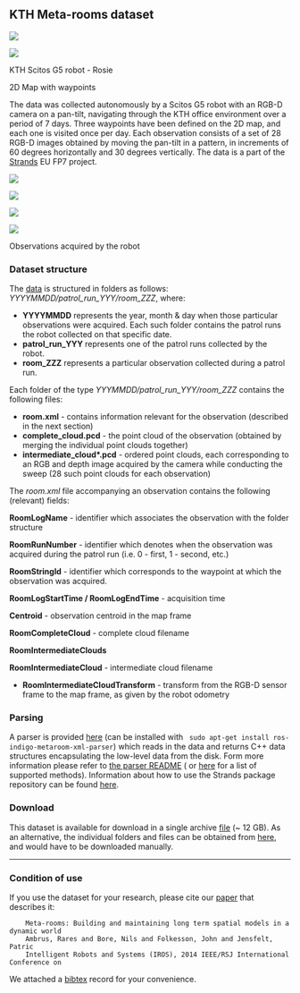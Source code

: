 KTH Meta-rooms dataset
----------------------

![](images/meta_rooms/Robot_s.png)

![](images/meta_rooms/Map.png)

KTH Scitos G5 robot - Rosie

2D Map with waypoints

The data was collected autonomously by a Scitos G5 robot with an RGB-D camera on a pan-tilt, navigating through the KTH office environment over a period of 7 days. Three waypoints have been defined on the 2D map, and each one is visited once per day. Each observation consists of a set of 28 RGB-D images obtained by moving the pan-tilt in a pattern, in increments of 60 degrees horizontally and 30 degrees vertically. The data is a part of the [Strands](http://strands.acin.tuwien.ac.at/index.html) EU FP7 project.

![](images/meta_rooms/instance1_s.png)

![](images/meta_rooms/instance2_s.png)

![](images/meta_rooms/instance3_s.png)

![](images/meta_rooms/instance4_s.png)

Observations acquired by the robot

### Dataset structure

The [data](https://strands.pdc.kth.se/public/metric_sweeps_201312) is structured in folders as follows: *YYYYMMDD/patrol\_run\_YYY/room\_ZZZ*, where:

-   **YYYYMMDD** represents the year, month & day when those particular observations were acquired. Each such folder contains the patrol runs the robot collected on that specific date.
-   **patrol\_run\_YYY** represents one of the patrol runs collected by the robot.
-   **room\_ZZZ** represents a particular observation collected during a patrol run.

Each folder of the type *YYYMMDD/patrol\_run\_YYY/room\_ZZZ* contains the following files:

-   **room.xml** - contains information relevant for the observation (described in the next section)
-   **complete\_cloud.pcd** - the point cloud of the observation (obtained by merging the individual point clouds together)
-   **intermediate\_cloud\*.pcd** - ordered point clouds, each corresponding to an RGB and depth image acquired by the camera while conducting the sweep (28 such point clouds for each observation)

The *room.xml* file accompanying an observation contains the following (relevant) fields:

**RoomLogName** - identifier which associates the observation with the folder structure

**RoomRunNumber** - identifier which denotes when the observation was acquired during the patrol run (i.e. 0 - first, 1 - second, etc.)

**RoomStringId** - identifier which corresponds to the waypoint at which the observation was acquired.

**RoomLogStartTime / RoomLogEndTime** - acquisition time

**Centroid** - observation centroid in the map frame

**RoomCompleteCloud** - complete cloud filename

**RoomIntermediateClouds**

**RoomIntermediateCloud** - intermediate cloud filename

-   **RoomIntermediateCloudTransform** - transform from the RGB-D sensor frame to the map frame, as given by the robot odometry

### Parsing

A parser is provided [here](https://github.com/strands-project/strands_3d_mapping/tree/hydro-devel/metaroom_xml_parser) (can be installed with ` sudo apt-get install ros-indigo-metaroom-xml-parser`) which reads in the data and returns C++ data structures encapsulating the low-level data from the disk. Form more information please refer to [the parser README](https://github.com/strands-project/strands_3d_mapping/tree/hydro-devel/metaroom_xml_parser) ( or [here](https://github.com/strands-project/strands_3d_mapping/blob/hydro-devel/metaroom_xml_parser/include/metaroom_xml_parser/load_utilities.h) for a list of supported methods). Information about how to use the Strands package repository can be found [here](https://github.com/strands-project-releases/strands-releases/wiki).

### Download

This dataset is available for download in a single archive [file](https://strands.pdc.kth.se/public/metric_sweeps_201312.tar.gz) (\~ 12 GB). As an alternative, the individual folders and files can be obtained from [here](https://strands.pdc.kth.se/public/metric_sweeps_201312), and would have to be downloaded manually.

* * * * *

### Condition of use

If you use the dataset for your research, please cite our [paper](https://strands.pdc.kth.se/public/metric_sweeps_201312/ambrus2014metaroom.pdf) that describes it:

        
        Meta-rooms: Building and maintaining long term spatial models in a dynamic world
        Ambrus, Rares and Bore, Nils and Folkesson, John and Jensfelt, Patric
        Intelligent Robots and Systems (IROS), 2014 IEEE/RSJ International Conference on
        
        

We attached a [bibtex](https://strands.pdc.kth.se/public/metric_sweeps_201312/ambrus2014metaroom.bib) record for your convenience.
